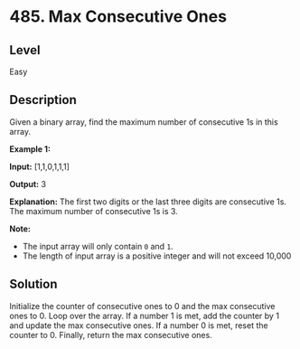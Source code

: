 # 485. Max Consecutive Ones
## Level
Easy

## Description
Given a binary array, find the maximum number of consecutive 1s in this array.

**Example 1:**

**Input:** [1,1,0,1,1,1]

**Output:** 3

**Explanation:** The first two digits or the last three digits are consecutive 1s. The maximum number of consecutive 1s is 3.

**Note:**

* The input array will only contain `0` and `1`.
* The length of input array is a positive integer and will not exceed 10,000

## Solution
Initialize the counter of consecutive ones to 0 and the max consecutive ones to 0. Loop over the array. If a number 1 is met, add the counter by 1 and update the max consecutive ones. If a number 0 is met, reset the counter to 0. Finally, return the max consecutive ones.
